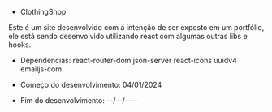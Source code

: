 - ClothingShop

Este é um site desenvolvido com a intenção de ser exposto em um portfólio, ele está sendo desenvolvido utilizando react com algumas outras libs e hooks.

- Dependencias:
    react-router-dom
    json-server
    react-icons
    uuidv4
    emailjs-com

- Começo do desenvolvimento: 04/01/2024
- Fim do desenvolvimento: --/--/----
